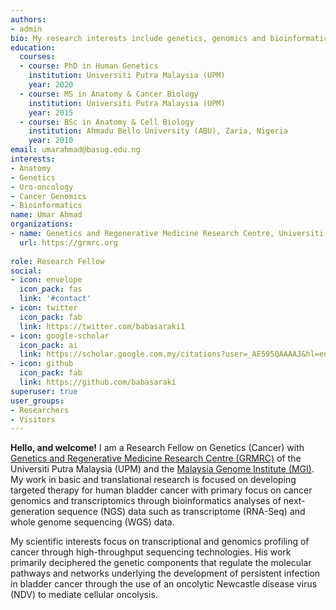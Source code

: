 ```yaml
---
authors:
- admin
bio: My research interests include genetics, genomics and bioinformatics.
education:
  courses:
  - course: PhD in Human Genetics 
    institution: Universiti Putra Malaysia (UPM)
    year: 2020
  - course: MS in Anatomy & Cancer Biology
    institution: Universiti Putra Malaysia (UPM)
    year: 2015
  - course: BSc in Anatomy & Cell Biology
    institution: Ahmadu Bello University (ABU), Zaria, Nigeria
    year: 2010
email: umarahmad@basug.edu.ng
interests:
- Anatomy
- Genetics
- Uro-oncology
- Cancer Genomics
- Bioinformatics 
name: Umar Ahmad
organizations:
- name: Genetics and Regenerative Medicine Research Centre, Universiti Putra Malaysia
  url: https://grmrc.org
  
role: Research Fellow  
social:
- icon: envelope
  icon_pack: fas
  link: '#contact'
- icon: twitter
  icon_pack: fab
  link: https://twitter.com/babasaraki1
- icon: google-scholar
  icon_pack: ai
  link: https://scholar.google.com.my/citations?user=_AE595QAAAAJ&hl=en
- icon: github
  icon_pack: fab
  link: https://github.com/babasaraki
superuser: true
user_groups:
- Researchers
- Visitors
---
```


**Hello, and welcome!** I am a Research Fellow on Genetics (Cancer) with [Genetics and Regenerative Medicine Research Centre (GRMRC)](https://grmrc.org) of the Universiti Putra Malaysia (UPM) and the [Malaysia Genome Institute (MGI)](https://mgi-nibm.my/v5/index.php). My work in basic and translational research is focused on developing targeted therapy for human bladder cancer with primary focus on cancer genomics and transcriptomics through bioinformatics analyses of next-generation sequence (NGS) data such as transcriptome (RNA-Seq) and whole genome sequencing (WGS) data. 

My scientific interests focus on transcriptional and genomics profiling of cancer through high-throughput sequencing technologies. His work primarily deciphered the genetic components that regulate the molecular pathways and networks underlying the development of persistent infection in bladder cancer through the use of an oncolytic Newcastle disease virus (NDV) to mediate cellular oncolysis. 

